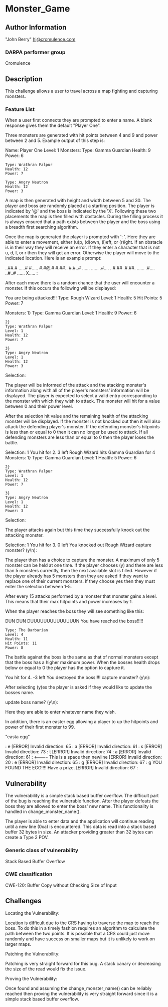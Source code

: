 # Monster_Game

## Author Information

"John Berry" <hj@cromulence.com>

### DARPA performer group
Cromulence

## Description

This challenge allows a user to travel across a map fighting and capturing monsters.

### Feature List

When a user first connects they are prompted to enter a name. A blank response gives them the default "Player One".

Three monsters are generated with hit points between 4 and 9 and power between 2 and 5. Example output of this step is:

Name: Player One
Level: 1
Monsters:
	Type: Gamma Guardian
	Health: 9
	Power: 6

	Type: Wrathran Palpur
	Health: 12
	Power: 7

	Type: Angry Neutron
	Health: 12
	Power: 3


A map is then generated with height and width between 5 and 30. The player and boss are randomly placed at a starting position. The player is indicated by '@' and the boss is indicated by the 'X'. Following these two placements the map is then filled with obstacles. During the filling process it is always ensured that a path exists between the player and the boss using a breadth first searching algorithm.

Once the map is generated the player is prompted with ': '. Here they are able to enter a movement, either (u)p, (d)own, (l)eft, or (r)ight. If an obstacle is in their way they will receive an error. If they enter a character that is not u, d, l, or r then they will get an error. Otherwise the player will move to the indicated location. Here is an example prompt:

..##.#
.....#
#.....
#.#@.#
#.##..
#.#..#
......
......
.#....
..#.##
.#.##.
......
.#....
..#..#
......
X.....
: 

After each move there is a random chance that the user will encounter a monster. If this occurs the following will be displayed:

You are being attacked!!!
	Type: Rough Wizard
	Level: 1
	Health: 5
	Hit Points: 5
	Power: 7

Monsters:
	1}
	Type: Gamma Guardian
	Level: 1
	Health: 9
	Power: 6

	2}
	Type: Wrathran Palpur
	Level: 1
	Health: 12
	Power: 7

	3}
	Type: Angry Neutron
	Level: 1
	Health: 12
	Power: 3

Selection:

The player will be informed of the attack and the atacking monster's information along with all of the player's monsters' information will be displayed. The player is expected to select a valid entry corresponding to the monster with which they wish to attack. The monster will hit for a value between 0 and their power level.

After the selection hit value and the remaining health of the attacking monster will be displayed. If the monster is not knocked out then it will also attack the defending player's monster. If the defending monster's hitpoints is less than or equal to 0 then it can no longer be used to attack. If all defending monsters are less than or equal to 0 then the player loses the battle.

Selection: 1
You hit for 2. 3 left
Rough Wizard hits Gamma Guardian for 4
Monsters:
	1}
	Type: Gamma Guardian
	Level: 1
	Health: 5
	Power: 6

	2}
	Type: Wrathran Palpur
	Level: 1
	Health: 12
	Power: 7

	3}
	Type: Angry Neutron
	Level: 1
	Health: 12
	Power: 3

Selection:

The player attacks again but this time they successfully knock out the attacking monster.

Selection: 1
You hit for 3. 0 left
You knocked out Rough Wizard
capture monster? (y\n):

The player then has a choice to capture the monster. A maximum of only 5 monster can be held at one time. If the player chooses (y) and there are less than 5 monsters currently, then the next available slot is filled. However if the player already has 5 monsters then they are asked if they want to replace one of their current monsters. If they choose yes then they must enter the selection between 1-5.

After every 15 attacks performed by a monster that monster gains a level. This means that their max hitpoints and power increases by 1.

When the player reaches the boss they will see something like this:

DUN DUN DUUUUUUUUUUUUUUN
You have reached the boss!!!!!

	Type: The Barbarian
	Level: 4
	Health: 11
	Hit Points: 11
	Power: 8

The battle against the boss is the same as that of normal monsters except that the boss has a higher maximum power.
When the bosses health drops below or equal to 0 the player has the option to capture it.

You hit for 4. -3 left
You destroyed the boss!!!!
capture monster? (y\n):

After selecting (y)es the player is asked if they would like to update the bosses name.

update boss name? (y\n):

Here they are able to enter whatever name they wish.

In addition, there is an easter egg allowing a player to up the hitpoints and power of their first monster to 99.

"easta egg"

: e
[ERROR] Invalid direction: 65
: a
[ERROR] Invalid direction: 61
: s
[ERROR] Invalid direction: 73
: t
[ERROR] Invalid direction: 74
: a
[ERROR] Invalid direction: 61
:   <---- This is a space then newline
[ERROR] Invalid direction: 20
: e
[ERROR] Invalid direction: 65
: g
[ERROR] Invalid direction: 67
: g
YOU FOUND THE EGG!!!! Have a prize.
[ERROR] Invalid direction: 67
: 

## Vulnerability

The vulnerability is a simple stack based buffer overflow. The difficult part of the bug is reaching the vulnerable function. After the player defeats the boss they are allowed to enter the boss' new name. This functionality is handled in change_monster_name().

The player is able to enter data and the application will continue reading until a new line (0xa) is encountered. This data is read into a stack based buffer 32 bytes in size. An attacker providing greater than 32 bytes can create a Type 2 POV.


### Generic class of vulnerability
Stack Based Buffer Overflow

### CWE classification

CWE-120: Buffer Copy without Checking Size of Input

## Challenges

Locating the Vulnerability:

Location is difficult due to the CRS having to traverse the map to reach the boss. To do this in a timely fashion requires an algorithm to calculate the path between the two points. It is possible that a CRS could just move randomly and have success on smaller maps but it is unlikely to work on larger maps.

Patching the Vulnerability:

Patching is very straight forward for this bug. A stack canary or decreasing the size of the read would fix the issue.

Proving the Vulnerability:

Once found and assuming the change_monster_name() can be reliably reached then proving the vulnerability is very straight forward since it is a simple stack based buffer overflow.
